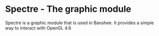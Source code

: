 # Spectre - The graphic module
Spectre is a graphic module that is used in Banshee. It provides a simple way to interact with OpenGL 4.6
